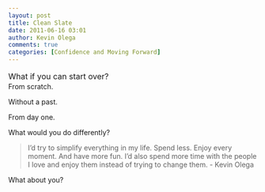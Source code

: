 ```yaml
---
layout: post
title: Clean Slate
date: 2011-06-16 03:01
author: Kevin Olega
comments: true
categories: [Confidence and Moving Forward]
---
```

<div><span style="font-size: 16px; line-height: 24px;">What if you can start over?</span></div>
From scratch.

Without a past.

From day one.

What would you do differently?
<blockquote>I’d try to simplify everything in my life. Spend less. Enjoy every moment. And have more fun. I’d also spend more time with the people I love and enjoy them instead of trying to change them. - Kevin Olega</blockquote>
What about you?

&nbsp;
